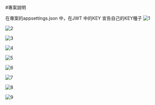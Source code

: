 #專案說明

在專案的appsettings.json 中，在JWT 中的KEY 宣告自己的KEY種子
![1](1_appsettings_1.png)

![2](1_appsettings_2.png)

![3](0_use_postman.png)

![4](2_send_post.png)

![5](3_response_header.png)

![6](3_response_token.png)

![7](4_get_test_and_ok.png)

![8](5_use_wrong_token.png)

![9](6_get_401_error.png)
